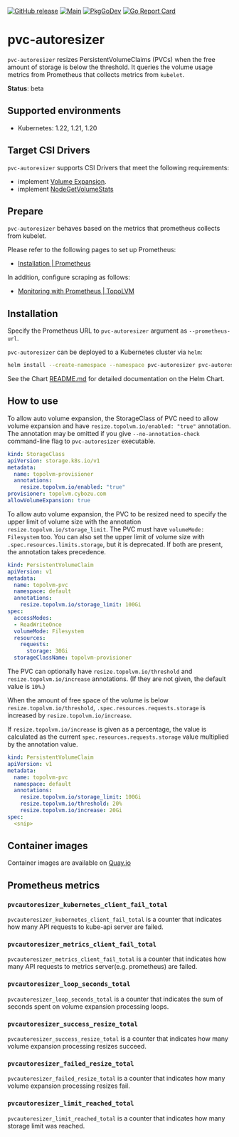 [![GitHub release](https://img.shields.io/github/v/release/topolvm/pvc-autoresizer.svg?maxAge=60)][releases]
[![Main](https://github.com/topolvm/pvc-autoresizer/workflows/Main/badge.svg)](https://github.com/topolvm/pvc-autoresizer/actions)
[![PkgGoDev](https://pkg.go.dev/badge/github.com/topolvm/pvc-autoresizer?tab=overview)](https://pkg.go.dev/github.com/topolvm/pvc-autoresizer?tab=overview)
[![Go Report Card](https://goreportcard.com/badge/github.com/topolvm/pvc-autoresizer)](https://goreportcard.com/badge/github.com/topolvm/pvc-autoresizer)

# pvc-autoresizer

`pvc-autoresizer` resizes PersistentVolumeClaims (PVCs) when the free amount of storage is below the threshold.
It queries the volume usage metrics from Prometheus that collects metrics from `kubelet`.

**Status**: beta

## Supported environments

- Kubernetes: 1.22, 1.21, 1.20

## Target CSI Drivers

`pvc-autoresizer` supports CSI Drivers that meet the following requirements:

- implement [Volume Expansion](https://kubernetes-csi.github.io/docs/volume-expansion.html).
- implement [NodeGetVolumeStats](https://github.com/container-storage-interface/spec/blob/master/spec.md#nodegetvolumestats)

## Prepare

`pvc-autoresizer` behaves based on the metrics that prometheus collects from kubelet.

Please refer to the following pages to set up Prometheus:

- [Installation | Prometheus](https://prometheus.io/docs/prometheus/latest/installation/)

In addition, configure scraping as follows:

- [Monitoring with Prometheus | TopoLVM](https://github.com/topolvm/topolvm/blob/master/docs/prometheus.md)

## Installation

Specify the Prometheus URL to `pvc-autoresizer` argument as `--prometheus-url`.

`pvc-autoresizer` can be deployed to a Kubernetes cluster via `helm`:

```sh
helm install --create-namespace --namespace pvc-autoresizer pvc-autoresizer pvc-autoresizer/pvc-autoresizer --set "controller.args.prometheusURL=<YOUR PROMETHEUS ENDPOINT>"
```

See the Chart [README.md](./charts/pvc-autoresizer/README.md) for detailed documentation on the Helm Chart.

## How to use

To allow auto volume expansion, the StorageClass of PVC need to allow volume expansion and
have `resize.topolvm.io/enabled: "true"` annotation.  The annotation may be omitted if
you give `--no-annotation-check` command-line flag to `pvc-autoresizer` executable.

```yaml
kind: StorageClass
apiVersion: storage.k8s.io/v1
metadata:
  name: topolvm-provisioner
  annotations:
    resize.topolvm.io/enabled: "true"
provisioner: topolvm.cybozu.com
allowVolumeExpansion: true
```

To allow auto volume expansion, the PVC to be resized need to specify the upper limit of
volume size with the annotation `resize.topolvm.io/storage_limit`. The PVC must have `volumeMode: Filesystem` too.
You can also set the upper limit of volume size with `.spec.resources.limits.storage`, but it is deprecated. If both are present, the annotation takes precedence.

```yaml
kind: PersistentVolumeClaim
apiVersion: v1
metadata:
  name: topolvm-pvc
  namespace: default
  annotations:
    resize.topolvm.io/storage_limit: 100Gi
spec:
  accessModes:
  - ReadWriteOnce
  volumeMode: Filesystem
  resources:
    requests:
      storage: 30Gi
  storageClassName: topolvm-provisioner
```

The PVC can optionally have `resize.topolvm.io/threshold` and `resize.topolvm.io/increase` annotations.
(If they are not given, the default value is `10%`.)

When the amount of free space of the volume is below `resize.topolvm.io/threshold`,
`.spec.resources.requests.storage` is increased by `resize.topolvm.io/increase`.

If `resize.topolvm.io/increase` is given as a percentage, the value is calculated as
the current `spec.resources.requests.storage` value multiplied by the annotation value.

```yaml
kind: PersistentVolumeClaim
apiVersion: v1
metadata:
  name: topolvm-pvc
  namespace: default
  annotations:
    resize.topolvm.io/storage_limit: 100Gi
    resize.topolvm.io/threshold: 20%
    resize.topolvm.io/increase: 20Gi
spec:
  <snip>
```

## Container images

Container images are available on [Quay.io](https://quay.io/repository/topolvm/pvc-autoresizer)

[releases]: https://github.com/topolvm/pvc-autoresizer/releases

## Prometheus metrics

###  `pvcautoresizer_kubernetes_client_fail_total`

`pvcautoresizer_kubernetes_client_fail_total` is a counter that indicates how many API requests to kube-api server are failed.

### `pvcautoresizer_metrics_client_fail_total`

`pvcautoresizer_metrics_client_fail_total` is a counter that indicates how many API requests to metrics server(e.g. prometheus) are failed.

### `pvcautoresizer_loop_seconds_total`

`pvcautoresizer_loop_seconds_total` is a counter that indicates the sum of seconds spent on volume expansion processing loops.

###  `pvcautoresizer_success_resize_total`

`pvcautoresizer_success_resize_total` is a counter that indicates how many volume expansion processing resizes succeed.

###  `pvcautoresizer_failed_resize_total`

`pvcautoresizer_failed_resize_total` is a counter that indicates how many volume expansion processing resizes fail.

###  `pvcautoresizer_limit_reached_total`

`pvcautoresizer_limit_reached_total` is a counter that indicates how many storage limit was reached.
